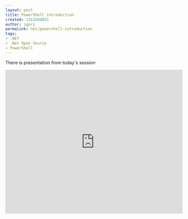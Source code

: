 ```yaml
---
layout: post
title: PowerShell introduction
created: 1311594851
author: igorz
permalink: net/powershell-introduction
tags:
- .NET
- .Net Open Source
- PowerShell
---
```

<p>There is presentation from today's session</p>
<p><iframe width="555" height="451" frameborder="0" src="https://docs.google.com/present/embed?id=ddtv9gg8_115gk9r54c2&amp;size=m"></iframe></p>
